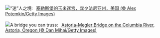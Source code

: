 ![](https://www.bing.com/th?id=OHR.PoconosMaze_ZH-CN4696904367_UHD.jpg&w=1000)“迷”人之境:&nbsp;&ensp;[塞勒斯堡的玉米迷宫，宾夕法尼亚州，美国 (© Alex Potemkin/Getty Images)](https://www.bing.com/th?id=OHR.PoconosMaze_ZH-CN4696904367_UHD.jpg)
<br><br/>
![](https://www.bing.com/th?id=OHR.AstoriaBridge_EN-US9518437970_UHD.jpg&w=1000)A bridge you can truss:&nbsp;&ensp;[Astoria-Megler Bridge on the Columbia River, Astoria, Oregon (© Dan Mihai/Getty Images)](https://www.bing.com/th?id=OHR.AstoriaBridge_EN-US9518437970_UHD.jpg)
<br><br/>
